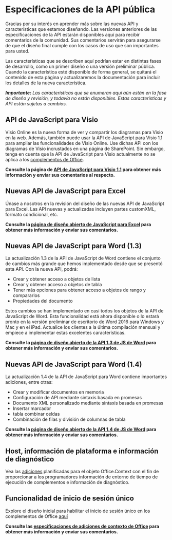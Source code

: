 # <a name="open-api-specifications"></a>Especificaciones de la API pública

Gracias por su interés en aprender más sobre las nuevas API y características que estamos diseñando. Las versiones anteriores de las especificaciones de la API estarán disponibles aquí para recibir comentarios de la comunidad. Sus comentarios servirán para asegurarse de que el diseño final cumple con los casos de uso que son importantes para usted. 

Las características que se describen aquí podrían estar en distintas fases de desarrollo, como un primer diseño o una versión preliminar pública. Cuando la característica esté disponible de forma general, se quitará el contenido de esta página y actualizaremos la documentación para incluir los detalles de la nueva característica. 

_**Importante:** Las características que se enumeran aquí aún están en la fase de diseño y revisión, y todavía no están disponibles. Estas características y API están sujetas a cambios._

## <a name="visio-javascript-apis"></a>API de JavaScript para Visio
Visio Online es la nueva forma de ver y compartir los diagramas para Visio en la web. Además, también puede usar la API de JavaScript para Visio 1.1 para ampliar las funcionalidades de Visio Online. Use dichas API con los diagramas de Visio incrustados en una página de SharePoint. Sin embargo, tenga en cuenta que la API de JavaScript para Visio actualmente no se aplica a los [complementos de Office](https://dev.office.com/docs/add-ins/overview/office-add-ins).

**Consulte la página de [API de JavaScript para Visio 1.1](https://github.com/OfficeDev/office-js-docs/tree/VisioJs_1.1_Openspec) para obtener más información y enviar sus comentarios al respecto.**

## <a name="new-excel-javascript-apis"></a>Nuevas API de JavaScript para Excel
Únase a nosotros en la revisión del diseño de las nuevas API de JavaScript para Excel. Las API nuevas y actualizadas incluyen partes customXML, formato condicional, etc. 

**Consulte la [página de diseño abierto de JavaScript para Excel](https://github.com/OfficeDev/office-js-docs/tree/ExcelJs_OpenSpec) para obtener más información y enviar sus comentarios.**

## <a name="new-word-javascript-apis-13"></a>Nuevas API de JavaScript para Word (1.3)
La actualización 1.3 de la API de JavaScript de Word contiene el conjunto de cambios más grande que hemos implementado desde que se presentó esta API. Con la nueva API, podrá: 

* Crear y obtener acceso a objetos de lista
* Crear y obtener acceso a objetos de tabla
* Tener más opciones para obtener acceso a objetos de rango y compararlos
* Propiedades del documento

Estos cambios se han implementado en casi todos los objetos de la API de JavaScript de Word. Esta funcionalidad está ahora disponible o lo estará pronto en la versión preliminar de escritorio de Word 2016 para Windows y Mac y en el iPad. Actualice los clientes a la última compilación mensual y empiece a implementar estas excelentes características.

**Consulte la [página de diseño abierto de la API 1.3 de JS de Word](https://github.com/OfficeDev/office-js-docs/tree/WordJs_1.3_Openspec/word) para obtener más información y enviar sus comentarios.**

## <a name="new-word-javascript-apis-14"></a>Nuevas API de JavaScript para Word (1.4)
La actualización 1.4 de la API de JavaScript para Word contiene importantes adiciones, entre otras:

* Crear y modificar documentos en memoria
* Configuración de API mediante sintaxis basada en promesas
* Documento XML personalizado mediante sintaxis basada en promesas
* Insertar marcador 
* tabla combinar celdas
* Combinación de filas y división de columnas de tabla

**Consulte la [página de diseño abierto de la API 1.4 de JS de Word](https://github.com/OfficeDev/office-js-docs/tree/WordJs_1.4_OpenSpec) para obtener más información y enviar sus comentarios.**

## <a name="host-platform-information-and-diagnostic-information"></a>Host, información de plataforma e información de diagnóstico 
Vea las [adiciones](https://github.com/OfficeDev/office-js-docs/tree/ContextAdditions_OpenSpec) planificadas para el objeto Office.Context con el fin de proporcionar a los programadores información de entorno de tiempo de ejecución de complementos e información de diagnóstico. 

## <a name="single-sign-on-capability"></a>Funcionalidad de inicio de sesión único 
Explore el diseño inicial para habilitar el inicio de sesión único en los complementos de Office [aquí](https://github.com/OfficeDev/office-js-docs/tree/Addin_SSO_OpenSpec)

**Consulte las [especificaciones de adiciones de contexto de Office](https://github.com/OfficeDev/office-js-docs/tree/ContextAdditions_OpenSpec) para obtener más información y enviar sus comentarios.**

